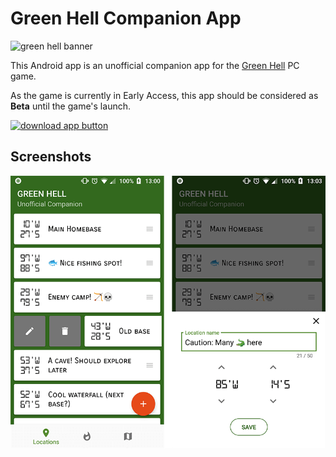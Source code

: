 # Green Hell Companion App

![green hell banner](https://steamcdn-a.akamaihd.net/steam/apps/815370/header.jpg?t=1535538259)

This Android app is an unofficial companion app for the [Green Hell](http://www.greenhell-game.com/) PC game.

As the game is currently in Early Access, this app should be considered as **Beta** until the game's launch.

[![download app button](https://play.google.com/intl/en_us/badges/images/badge_new.png)](https://play.google.com/store/apps/details?id=cafe.adriel.greenhell)

## Screenshots

![app screenshots](screenshots.png)